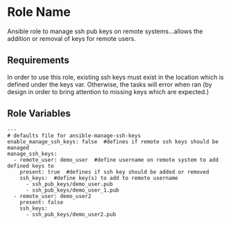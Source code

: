 Role Name
=========

Ansible role to manage ssh pub keys on remote systems...allows the addition or removal of keys for remote users.

Requirements
------------

In order to use this role, existing ssh keys must exist in the location which is defined under the keys var. Otherwise, the tasks will error when ran (by design in order to bring attention to missing keys which are expected.)

Role Variables
--------------

````
---
# defaults file for ansible-manage-ssh-keys
enable_manage_ssh_keys: false  #defines if remote ssh keys should be managed
manage_ssh_keys:
  - remote_user: demo_user  #define username on remote system to add defined keys to
    present: true  #defines if ssh key should be added or removed
    ssh_keys:  #define key(s) to add to remote username
      - ssh_pub_keys/demo_user.pub
      - ssh_pub_keys/demo_user_1.pub
  - remote_user: demo_user2
    present: false
    ssh_keys:
      - ssh_pub_keys/demo_user2.pub
````

